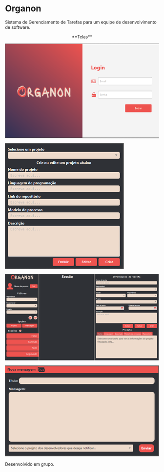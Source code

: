# Organon
Sistema de Gerenciamento de Tarefas para um equipe de desenvolvimento de software.

<p align='center'>
  **Telas**
 
  ![Tela Login](https://github.com/Henrique-BL/Organon/blob/main/telas/TelaLogin.png)
  
  ![Tela Projeto](https://github.com/Henrique-BL/Organon/blob/main/telas/TelaProjeto.png)
  
  ![Tela Principal](https://github.com/Henrique-BL/Organon/blob/main/telas/TelaMainBoard.png)
  
  ![Tela Mensagem](https://github.com/Henrique-BL/Organon/blob/main/telas/TelaMensagem.png)
  
</p>
Desenvolvido em grupo.
